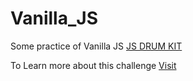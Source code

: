 # Vanilla_JS
Some practice of Vanilla JS 
[JS DRUM KIT](https://sumit-budhiraja.github.io/Vanilla_JS/01%20-%20JavaScript%20Drum%20Kit/index.html)


To Learn more about this challenge
[Visit](https://javascript30.com/)
